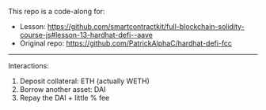 This repo is a code-along for:
- Lesson: https://github.com/smartcontractkit/full-blockchain-solidity-course-js#lesson-13-hardhat-defi--aave
- Original repo: https://github.com/PatrickAlphaC/hardhat-defi-fcc

---

Interactions:

1. Deposit collateral: ETH (actually WETH)
2. Borrow another asset: DAI
3. Repay the DAI + little % fee
